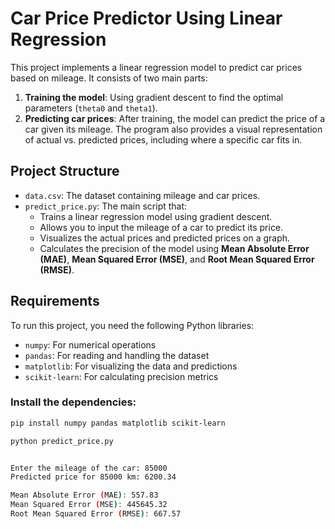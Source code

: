 # Car Price Predictor Using Linear Regression

This project implements a linear regression model to predict car prices based on mileage. It consists of two main parts:

1. **Training the model**: Using gradient descent to find the optimal parameters (`theta0` and `theta1`).
2. **Predicting car prices**: After training, the model can predict the price of a car given its mileage. The program also provides a visual representation of actual vs. predicted prices, including where a specific car fits in.

## Project Structure

- `data.csv`: The dataset containing mileage and car prices.
- `predict_price.py`: The main script that:
  - Trains a linear regression model using gradient descent.
  - Allows you to input the mileage of a car to predict its price.
  - Visualizes the actual prices and predicted prices on a graph.
  - Calculates the precision of the model using **Mean Absolute Error (MAE)**, **Mean Squared Error (MSE)**, and **Root Mean Squared Error (RMSE)**.

## Requirements

To run this project, you need the following Python libraries:

- `numpy`: For numerical operations
- `pandas`: For reading and handling the dataset
- `matplotlib`: For visualizing the data and predictions
- `scikit-learn`: For calculating precision metrics

### Install the dependencies:

```bash
pip install numpy pandas matplotlib scikit-learn

python predict_price.py


Enter the mileage of the car: 85000
Predicted price for 85000 km: 6200.34

Mean Absolute Error (MAE): 557.83
Mean Squared Error (MSE): 445645.32
Root Mean Squared Error (RMSE): 667.57
